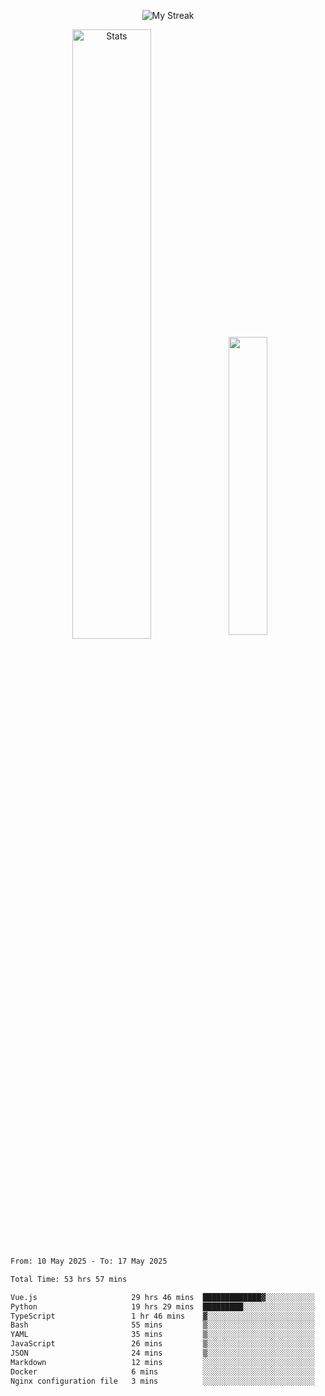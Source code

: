 <p align="center">
<picture>
  <source media="(prefers-color-scheme: dark)" srcset="http://github-readme-streak-stats.herokuapp.com?user=semolik&theme=dark&hide_border=true&background=DD272700">
  <img alt="My Streak" src="http://github-readme-streak-stats.herokuapp.com?user=semolik&hide_border=true">
</picture>
</p>
<div align="center">
  <picture>
    <source media="(prefers-color-scheme: dark)" srcset="https://github-readme-stats.vercel.app/api?username=semolik&show_icons=true&bg_color=DD272700&hide_border=true&theme=dark">
        <img alt="Stats" src="https://github-readme-stats.vercel.app/api?username=semolik&show_icons=true&bg_color=DD272700&hide_border=true" width="50%" >
  </picture>
  <sup>
  <picture>
  <source media="(prefers-color-scheme: dark)" srcset="https://github-readme-stats.vercel.app/api/top-langs/?username=semolik&layout=compact&hide_border=true&bg_color=DD272700&theme=dark">
  <img src="https://github-readme-stats.vercel.app/api/top-langs/?username=semolik&layout=compact&hide_border=true" width="35%" />
  </picture>
  </sup>
</div>
<!--START_SECTION:waka-->

```txt
From: 10 May 2025 - To: 17 May 2025

Total Time: 53 hrs 57 mins

Vue.js                     29 hrs 46 mins  █████████████▓░░░░░░░░░░░   55.19 %
Python                     19 hrs 29 mins  █████████░░░░░░░░░░░░░░░░   36.11 %
TypeScript                 1 hr 46 mins    ▓░░░░░░░░░░░░░░░░░░░░░░░░   03.30 %
Bash                       55 mins         ▒░░░░░░░░░░░░░░░░░░░░░░░░   01.71 %
YAML                       35 mins         ▒░░░░░░░░░░░░░░░░░░░░░░░░   01.10 %
JavaScript                 26 mins         ▒░░░░░░░░░░░░░░░░░░░░░░░░   00.82 %
JSON                       24 mins         ▒░░░░░░░░░░░░░░░░░░░░░░░░   00.77 %
Markdown                   12 mins         ░░░░░░░░░░░░░░░░░░░░░░░░░   00.38 %
Docker                     6 mins          ░░░░░░░░░░░░░░░░░░░░░░░░░   00.19 %
Nginx configuration file   3 mins          ░░░░░░░░░░░░░░░░░░░░░░░░░   00.12 %
```

<!--END_SECTION:waka-->

